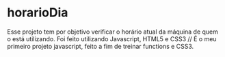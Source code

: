 # horarioDia
Esse projeto tem por objetivo verificar o horário atual da máquina de quem o está utilizando. Foi feito utilizando Javascript, HTML5 e CSS3 // É o meu primeiro projeto javascript, feito a fim de treinar functions e CSS3.
